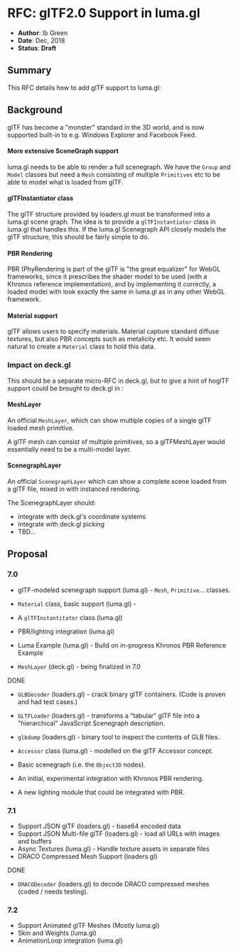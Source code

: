 # RFC: glTF2.0 Support in luma.gl

* **Author**: Ib Green
* **Date**: Dec, 2018
* **Status**: **Draft**


## Summary

This RFC details how to add glTF support to luma.gl:


## Background

glTF has become a "monster" standard in the 3D world, and is now supported built-in to e.g. Windows Explorer and Facebook Feed.


#### More extensive SceneGraph support

luma.gl needs to be able to render a full scenegraph. We have the `Group` and `Model` classes but need a `Mesh` consisting of multiple `Primitives` etc to be able to model what is loaded from glTF.


#### glTFInstantiator class

The glTF structure provided by loaders.gl must be transformed into a luma.gl scene graph. The idea is to provide a `glTFInstantiator` class in luma.gl that handles this. If the luma.gl Scenegraph API closely models the glTF structure, this should be fairly simple to do.


#### PBR Rendering

PBR (PhyRendering is part of the glTF is "the great equalizer" for WebGL frameworks, since it prescribes the shader model to be used (with a Khronos reference implementation), and by implementing it correctly, a loaded model with look exactly the same in luma.gl as in any other WebGL framework.


#### Material support

glTF allows users to specify materials. Material capture standard diffuse textures, but also PBR concepts such as metalicity etc. It would seem natural to create a `Material` class to hold this data.


### Impact on deck.gl

This should be a separate micro-RFC in deck.gl, but to give a hint of hoglTF support could be brought to deck.gl in :


#### MeshLayer

An official `MeshLayer`, which can show multiple copies of a single glTF loaded mesh primitive.

A glTF mesh can consist of multiple primitives, so a glTFMeshLayer would essentially need to be a multi-model layer.


#### ScenegraphLayer

An official `ScenegraphLayer` which can show a complete scene loaded from a glTF file, mixed in with instanced rendering.

The ScenegraphLayer should:

* integrate with deck.gl's coordinate systems
* integrate with deck.gl picking
* TBD...



## Proposal


### 7.0

* glTF-modeled scenegraph support (luma.gl) - `Mesh`, `Primitive`... classes.
* `Material` class, basic support (luma.gl) - 
* A `glTFInstantitator` class (luma.gl)

* PBR/lighting integration (luma.gl)
* Luma Example (luma.gl) - Build on in-progress Khronos PBR Reference Example
* `MeshLayer` (deck.gl) - being finalized in 7.0

DONE

* `GLBDecoder` (loaders.gl) - crack binary glTF containers. (Code is proven and had test cases.)
* `GLTFLoader` (loaders.gl) - transforms a "tabular" glTF file into a "hierarchical" JavaScript Scenegraph description.
* `glbdump` (loaders.gl) - binary tool to inspect the contents of GLB files.

* `Accessor` class (luma.gl) - modelled on the glTF Accessor concept.
* Basic scenegraph (i.e. the `Object3D` nodes).
* An initial, experimental integration with Khronos PBR rendering.
* A new lighting module that could be integrated with PBR.


### 7.1

* Support JSON glTF (loaders.gl) - base64 encoded data
* Support JSON Multi-file glTF (loaders.gl) - load all URLs with images and buffers
* Async Textures (luma.gl) - Handle texture assets in separate files
* DRACO Compressed Mesh Support (loaders.gl)

DONE

* `DRACODecoder` (loaders.gl) to decode DRACO compressed meshes (coded / needs testing).


### 7.2

* Support Animated glTF Meshes (Mostly luma.gl)
* Skin and Weights (luma.gl)
* AnimationLoop integration (luma.gl)



